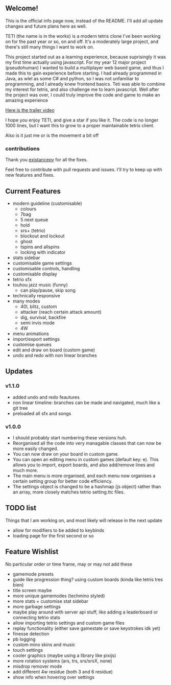 ## Welcome!
This is the official info page now, instead of the README. I'll add all update changes and future plans here as well.

TETI (the name is in the works) is a modern tetris clone I've been working on for the past year or so, on and off. It's a moderately large project, and there's still many things I want to work on.

This project started out as a learning experience, because suprisingly it was my first time actually using javascript. For my year 12 major project (pseudohuman) I wanted to build a multiplayer web based game, and thus I made this to gain experience before starting. I had already programmed in Java, as wlel as some C# and python, so I was not unfamiliar to programming, and I already knew frontend basics. Teti was able to combine my interest for tetris, and also challenge me to learn javascript. Well after the project was over, I could truly improve the code and game to make an amazing experience

[Here is the trailer video](https://www.youtube.com/watch?v=Gf2dsPRf2uM)

I hope you enjoy TETI, and give a star if you like it. The code is no longer 1000 lines, but I want this to grow to a proper maintainable tetris client.

Also is it just me or is the movement a bit off

### contributions
Thank you [existancepy](https://github.com/existancepy) for all the fixes.

Feel free to contribute with pull requests and issues. I'll try to keep up with new features and fixes.

## Current Features
- modern guideline (customisable)
    - colours
    - 7bag
    - 5 next queue
    - hold
    - srs+ (tetrio)
    - blockout and lockout
    - ghost
    - tspins and allspins
    - locking with indicator
- stats sidebar
- customisable game settings
- customisable controls, handling
- customisable display
- tetrio sfx
- touhou jazz music (funny)
    - can play/pause, skip song
- technically responsive
- many modes
    - 40l, blitz, custom
    - attacker (reach certain attack amount)
    - dig, survival, backfire
    - semi invis mode
    - 4W
- menu animations
- import/export settings
- customise queues
- edit and draw on board (custom game)
- undo and redo with non linear branches

## Updates
### v1.1.0
- added undo and redo feautures
- non linear timeline: branches can be made and navigated, much like a git tree
- preloaded all sfx and songs

### v1.0.0
- I should probably start numbering these versions huh.
- Reorganised all the code into very managable classes that can now be more easily changed.
- You can now draw on your board in custom game.
- You can open an editing menu in custom games (default key: e). This allows you to import, export boards, and also add/remove lines and much more.
- The main menu is more organised, and each menu now organises a certain setting group for better code efficiency.
- The settings object is changed to be a hashmap (js object) rather than an array, more closely matches tetrio setting.ttc files.

## TODO list
Things that I am working on, and most likely will release in the next update
- allow for modifiers to be added to keybinds
- loading page for the first second or so

## Feature Wishlist
No particular order or time frame, may or may not add these
- gamemode presets
- guide like progression thing? using custom boards (kinda like tetris tres bien)
- title screen maybe
- more unique gamemodes (techmino styled)
- more stats + customise stat sidebar
- more garbage settings
- maybe play around with server api stuff, like adding a leaderboard or connecting tetrio stats
- allow importing tetrio settings and custom game files
- replay functionality (either save gamestate or save keystrokes idk yet)
- finesse detection
- pb logging
- custom mino skins and music
- touch settings
- cooler graphics (maybe using a library like pixijs)
- more rotation systems (ars, trs, srs/srsX, none)
- misdrop remover mode
- add different 4w residue (both 3 and 6 residue)
- show info when hovering over settings
